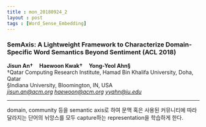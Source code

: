 ```yaml
---
title : mon_20180924_2
layout : post
tags : [Word_Sense_Embedding]
---
```


<h3>SemAxis: A Lightweight Framework to Characterize Domain-Specific
Word Semantics Beyond Sentiment (ACL 2018) </h3>


<p>

<b>Jisun An† &nbsp;&nbsp;&nbsp; Haewoon Kwak† &nbsp;&nbsp;&nbsp; Yong-Yeol Ahn§</b><br/>
†Qatar Computing Research Institute, Hamad Bin Khalifa University, Doha, Qatar<br/>
§Indiana University, Bloomington, IN, USA<br/>
<em>jisun.an@acm.org haewoon@acm.org yyahn@iu.edu</em><br/>



</p>

<hr />
<p>
domain, community 등을 semantic axis로 하여 문맥 혹은 사용된 커뮤니티에 따라 달라지는 단어의 뉘앙스를 모두 capture하는 representation을 학습하게 한다.
</p>